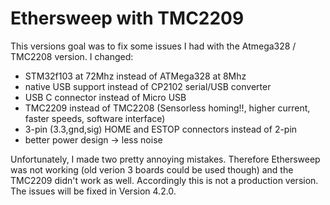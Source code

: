 # Ethersweep with TMC2209

This versions goal was to fix some issues I had with the Atmega328 / TMC2208 version.
I changed:
  - STM32f103 at 72Mhz instead of ATMega328 at 8Mhz
  - native USB support instead of CP2102 serial/USB converter
  - USB C connector instead of Micro USB
  - TMC2209 instead of TMC2208 (Sensorless homing!!, higher current, faster speeds, software interface)
  - 3-pin (3.3,gnd,sig) HOME and ESTOP connectors instead of 2-pin
  - better power design -> less noise

Unfortunately, I made two pretty annoying mistakes. Therefore Ethersweep was not working (old verion 3 boards could be used though) and the TMC2209 didn't work as well. Accordingly this is not a production version. The issues will be fixed in Version 4.2.0.
